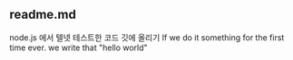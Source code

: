 ## readme.md

node.js 에서 텔넷 테스트한 코드 깃에 올리기
If we do it something for the first time ever. we write that "hello world"
